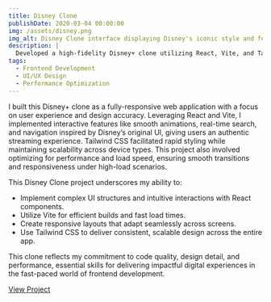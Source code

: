 ```yaml
---
title: Disney Clone
publishDate: 2020-03-04 00:00:00
img: /assets/disney.png
img_alt: Disney Clone interface displaying Disney's iconic style and features
description: |
  Developed a high-fidelity Disney+ clone utilizing React, Vite, and Tailwind CSS to replicate the immersive user experience and sleek interface of the original platform. This project showcases advanced React component structuring, seamless state management, and dynamic routing with Vite, all while achieving responsive, pixel-perfect design with Tailwind CSS.
tags:
  - Frontend Development
  - UI/UX Design
  - Performance Optimization
---
```


I built this Disney+ clone as a fully-responsive web application with a focus on user experience and design accuracy. Leveraging React and Vite, I implemented interactive features like smooth animations, real-time search, and navigation inspired by Disney’s original UI, giving users an authentic streaming experience. Tailwind CSS facilitated rapid styling while maintaining scalability across device types. This project also involved optimizing for performance and load speed, ensuring smooth transitions and responsiveness under high-load scenarios.

This Disney Clone project underscores my ability to:
- Implement complex UI structures and intuitive interactions with React components.
- Utilize Vite for efficient builds and fast load times.
- Create responsive layouts that adapt seamlessly across screens.
- Use Tailwind CSS to deliver consistent, scalable design across the entire app.

This clone reflects my commitment to code quality, design detail, and performance, essential skills for delivering impactful digital experiences in the fast-paced world of frontend development.

<a href="https://disney-clone-samuel-fuentes-genius.vercel.app/" class="inline-block mt-6 px-10 py-4 text-white bg-blue-600 text-lg font-bold rounded-full hover:bg-blue-700 transition duration-200">View Project</a>
